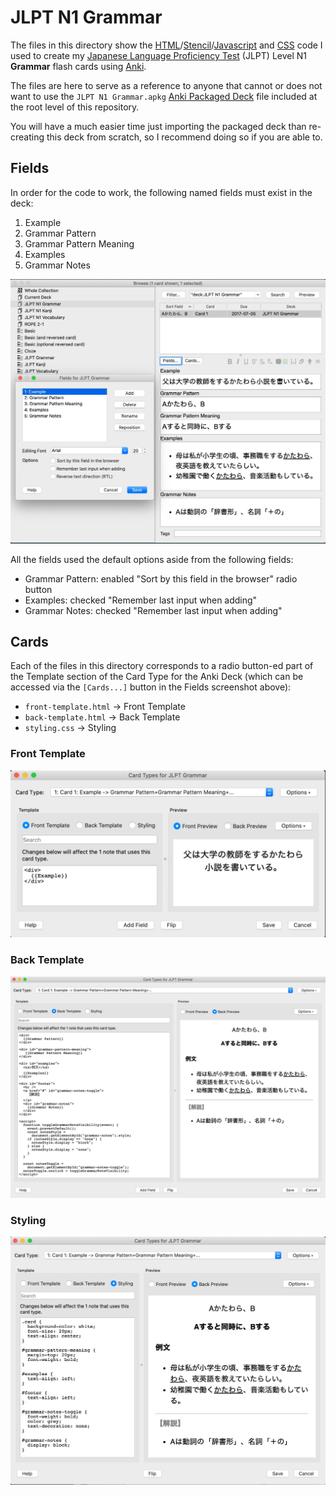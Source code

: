# JLPT N1 Grammar

The files in this directory show the [HTML][]/[Stencil][]/[Javascript][] and [CSS][] code I
used to create my [Japanese Language Proficiency Test][] (JLPT) Level N1
**Grammar** flash cards using [Anki][].

The files are here to serve as a reference to anyone that cannot or does not
want to use the `JLPT N1 Grammar.apkg` [Anki Packaged Deck][] file included at
the root level of this repository.

You will have a much easier time just importing the packaged deck than
re-creating this deck from scratch, so I recommend doing so if you are able to.

## Fields

In order for the code to work, the following named fields must exist in the
deck:

1. Example
2. Grammar Pattern
3. Grammar Pattern Meaning
4. Examples
5. Grammar Notes

![Grammar Fields][]

All the fields used the default options aside from the following fields:

- Grammar Pattern: enabled "Sort by this field in the browser" radio button
- Examples: checked "Remember last input when adding"
- Grammar Notes: checked "Remember last input when adding"

## Cards

Each of the files in this directory corresponds to a radio button-ed part of
the Template section of the Card Type for the Anki Deck (which can be accessed
via the `[Cards...]` button in the Fields screenshot above):

- `front-template.html` -> Front Template
- `back-template.html` -> Back Template
- `styling.css` -> Styling

### Front Template

![Grammar Front Template][]

### Back Template

![Grammar Back Template][]

### Styling

![Grammar Styling][]

[Anki]: https://apps.ankiweb.net/
[Anki Packaged Deck]: https://apps.ankiweb.net/docs/manual20.html#exporting-packaged-decks
[CSS]: https://en.wikipedia.org/wiki/CSS
[Grammar Back Template]: ../../assets/grammar-back-template.jpg
[Grammar Fields]: ../../assets/grammar-fields.jpg
[Grammar Front Template]: ../../assets/grammar-front-template.jpg
[Grammar Styling]: ../../assets/grammar-styling.jpg
[Japanese Language Proficiency Test]: https://www.jlpt.jp/e/
[Javascript]: https://developer.mozilla.org/en-US/docs/Web/JavaScript
[HTML]: https://en.wikipedia.org/wiki/HTML
[Stencil]: https://stencil.fuller.li/en/latest/

